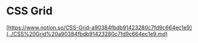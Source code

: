 # CSS Grid

[https://www.notion.so/CSS-Grid-a90384fbdb91423280c7fd9c664ec1e9](../CSS%20Grid%20a90384fbdb91423280c7fd9c664ec1e9.md)